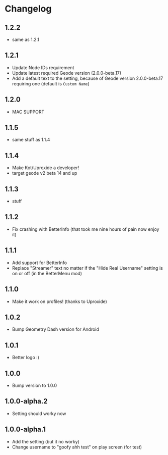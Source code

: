 # Changelog
## 1.2.2
* same as 1.2.1
## 1.2.1
* Update Node IDs requirement
* Update latest required Geode version (2.0.0-beta.17)
* Add a default text to the setting, because of Geode version 2.0.0-beta.17 requiring one (default is `Custom Name`) 
## 1.2.0
* MAC SUPPORT
## 1.1.5
* same stuff as 1.1.4
## 1.1.4
* Make Kot/Uproxide a developer!
* target geode v2 beta 14 and up
## 1.1.3
* stuff
## 1.1.2
* Fix crashing with BetterInfo (that took me nine hours of pain now enjoy it)
## 1.1.1
* Add support for BetterInfo
* Replace "Streamer" text no matter if the "Hide Real Username" setting is on or off (in the BetterMenu mod)
## 1.1.0
* Make it work on profiles! (thanks to Uproxide)
## 1.0.2
* Bump Geometry Dash version for Android
## 1.0.1
* Better logo :)
## 1.0.0
* Bump version to 1.0.0
## 1.0.0-alpha.2
* Setting should worky now
## 1.0.0-alpha.1
* Add the setting (but it no worky)
* Change username to "goofy ahh test" on play screen (for test)
